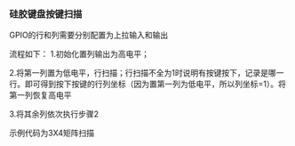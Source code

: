### 硅胶键盘按键扫描

GPIO的行和列需要分别配置为上拉输入和输出

流程如下：
1.初始化置列输出为高电平；

2.将第一列置为低电平，行扫描；行扫描不全为1时说明有按键按下，记录是哪一行。即可得到按下按键的行列坐标（因为置第一列为低电平，所以列坐标=1）。将第一列恢复高电平

3.将其余列依次执行步骤2

示例代码为3X4矩阵扫描
